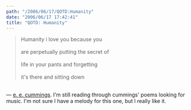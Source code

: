 ```yaml
---
path: "/2006/06/17/QOTD:Humanity" 
date: "2006/06/17 17:42:41" 
title: "QOTD: Humanity" 
---
```

<blockquote>Humanity i love you because you<br /><br>are perpetually putting the secret of<br /><br>life in your pants and forgetting<br /><br>it's there and sitting down</blockquote><br>&#8212; <a href="http://www.cstone.net/~romie/cummings/humanity.html">e. e. cummings</a>. I'm still reading through cummings' poems looking for music. I'm not sure I have a melody for this one, but I really like it.